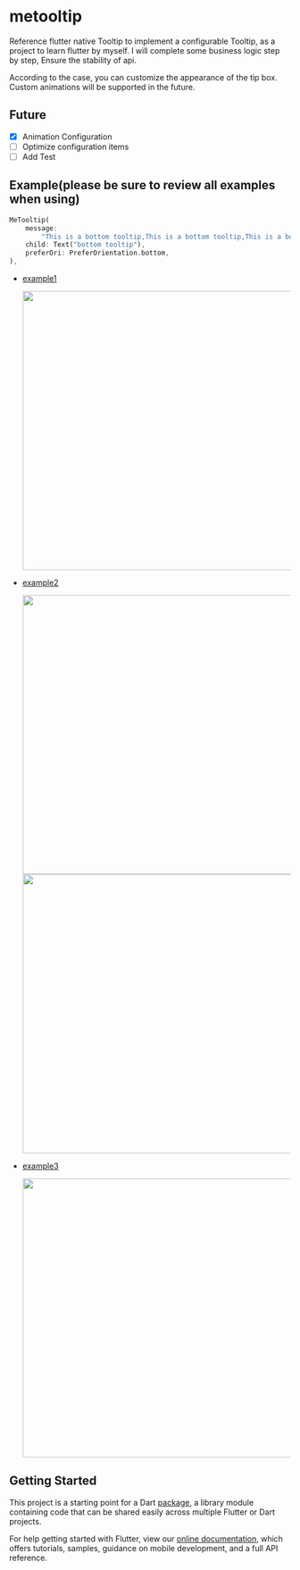 # metooltip

Reference flutter native Tooltip to implement a configurable Tooltip, as a project to learn flutter by myself. I will complete some business logic step by step, Ensure the stability of api.

According to the case, you can customize the appearance of the tip box. Custom animations will be supported in the future.

## Future

-   [x] Animation Configuration
-   [ ] Optimize configuration items
-   [ ] Add Test

## Example(please be sure to review all examples when using)

```dart
MeTooltip(
    message:
        "This is a bottom tooltip,This is a bottom tooltip,This is a bottom tooltip,This is a bottom tooltip",
    child: Text("bottom tooltip"),
    preferOri: PreferOrientation.bottom,
),
```

-   [example1](./example/example-1/)

    <img width="500px" height="500px" src="https://github.com/secret344/flutter-tooltip/blob/dev/screenshots/example-1-1.png"/>

-   [example2](./example/example-2/)

    <img width="500px" height="500px" src="https://github.com/secret344/flutter-tooltip/blob/dev/screenshots/example-2.png"/>
    <img width="500px" height="500px" src="https://github.com/secret344/flutter-tooltip/blob/dev/screenshots/example-2.gif"/>

-   [example3](./example/example-3/)

    <img width="500px" height="500px" src="https://github.com/secret344/flutter-tooltip/blob/dev/screenshots/example-3.gif"/>

## Getting Started

This project is a starting point for a Dart
[package](https://flutter.dev/developing-packages/),
a library module containing code that can be shared easily across
multiple Flutter or Dart projects.

For help getting started with Flutter, view our
[online documentation](https://flutter.dev/docs), which offers tutorials,
samples, guidance on mobile development, and a full API reference.
